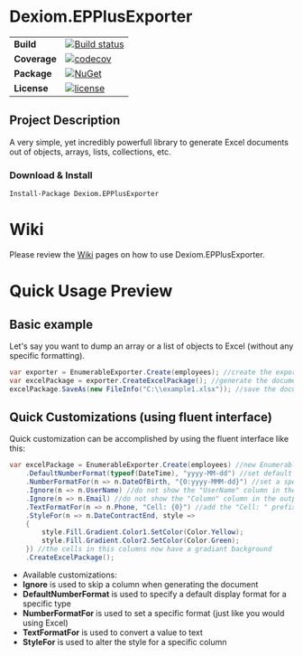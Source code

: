 # Dexiom.EPPlusExporter


|  |  |
| --- | --- |
| **Build** | [![Build status](https://ci.appveyor.com/api/projects/status/pbnru8yvomkpov5u?svg=true)](https://ci.appveyor.com/project/jpare/dexiom-epplusexporter) |
| **Coverage** | [![codecov](https://codecov.io/gh/Dexiom/Dexiom.EPPlusExporter/branch/master/graph/badge.svg)](https://codecov.io/gh/Dexiom/Dexiom.EPPlusExporter) |
| **Package** | [![NuGet](https://img.shields.io/nuget/v/Dexiom.EPPlusExporter.svg)](https://www.nuget.org/packages/Dexiom.EPPlusExporter/) |
| **License** | [![license](https://img.shields.io/github/license/Dexiom/Dexiom.EPPlusExporter.svg)](https://github.com/Dexiom/Dexiom.EPPlusExporter/blob/master/LICENSE) |


Project Description
-------------------
A very simple, yet incredibly powerfull library to generate Excel documents out of objects, arrays, lists, collections, etc.

### Download & Install

```
Install-Package Dexiom.EPPlusExporter
```

# Wiki

Please review the [Wiki](https://github.com/Dexiom/Dexiom.EPPlusExporter/wiki) pages on how to use Dexiom.EPPlusExporter.

# Quick Usage Preview 

## Basic example
Let's say you want to dump an array or a list of objects to Excel (without any specific formatting).  

```csharp
var exporter = EnumerableExporter.Create(employees); //create the exporter
var excelPackage = exporter.CreateExcelPackage(); //generate the document
excelPackage.SaveAs(new FileInfo("C:\\example1.xlsx")); //save the document
```

## Quick Customizations (using fluent interface)
Quick customization can be accomplished by using the fluent interface like this:

```csharp
var excelPackage = EnumerableExporter.Create(employees) //new EnumerableExporter<Employee>(employees)
	.DefaultNumberFormat(typeof(DateTime), "yyyy-MM-dd") //set default format for all DateTime columns
	.NumberFormatFor(n => n.DateOfBirth, "{0:yyyy-MMM-dd}") //set a specific format for the "DateOfBirth"
	.Ignore(n => n.UserName) //do not show the "UserName" column in the output
	.Ignore(n => n.Email) //do not show the "Column" column in the output
	.TextFormatFor(n => n.Phone, "Cell: {0}") //add the "Cell: " prefix to the value
	.StyleFor(n => n.DateContractEnd, style =>
	{
	    style.Fill.Gradient.Color1.SetColor(Color.Yellow);
	    style.Fill.Gradient.Color2.SetColor(Color.Green);
	}) //the cells in this columns now have a gradiant background
	.CreateExcelPackage();
```

* Available customizations:
 * **Ignore** is used to skip a column when generating the document
 * **DefaultNumberFormat** is used to specify a default display format for a specific type
 * **NumberFormatFor** is used to set a specific format (just like you would using Excel)
 * **TextFormatFor** is used to convert a value to text
 * **StyleFor** is used to alter the style for a specific column
